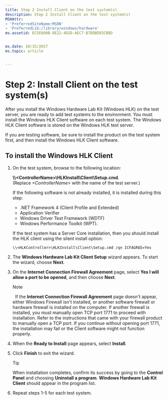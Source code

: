 ```yaml
---
title: Step 2 Install Client on the test system(s)
description: Step 2 Install Client on the test system(s)
MSHAttr:
- 'PreferredSiteName:MSDN'
- 'PreferredLib:/library/windows/hardware'
ms.assetid: EC5E600B-8E22-4D2D-AEC7-B7DDBD83CB8D


ms.date: 10/15/2017
ms.topic: article


---
```


# Step 2: Install Client on the test system(s)

After you install the Windows Hardware Lab Kit (Windows HLK) on the test server, you are ready to add test systems to the environment. You must install the Windows HLK Client software on each test system. The Windows HLK Client software is stored on the Windows HLK test server.

If you are testing software, be sure to install the product on the test system first, and then install the Windows HLK Client software.

## To install the Windows HLK Client

1.  On the test system, browse to the following location:

      **\\\\&lt;ControllerName&gt;\\HLKInstall\\Client\\Setup.cmd**.
      <br>(Replace *&lt;ControllerName&gt;* with the name of the test server.)

    If the following software is not already installed, it is installed during this step: 
    -  .NET Framework 4 (Client Profile and Extended) 
    -  Application Verifier 
    -  Windows Driver Test Framework (WDTF)
    -  Windows Performance Toolkit (WPT).

    If the test system has a Server Core installation, then you should install the HLK client using the silent install option:

    ```syntax
    \\<HLKController>\HLKInstall\Client\Setup.cmd /qn ICFAGREE=Yes
    ```         

2.  The **Windows Hardware Lab Kit Client Setup** wizard appears. To start the wizard, choose **Next**.

3.  On the **Internet Connection Firewall Agreement** page, select **Yes I will allow a port to be opened**, and then choose **Next**.

    >[!NOTE]
    >  If the **Internet Connection Firewall Agreement** page doesn't appear, either Windows Firewall isn't installed, or another software firewall or hardware firewall is installed on the computer. If another firewall is installed, you must manually open TCP port 1771 to proceed with installation. Refer to the instructions that came with your firewall product to manually open a TCP port. If you continue without opening port 1771, the installation may fail or the Client software might not function properly.

4.  When the **Ready to Install** page appears, select **Install**.

5.  Click **Finish** to exit the wizard.

    >[!TIP]
    >When installation completes, confirm its success by going to the **Control Panel** and choosing **Uninstall a program**. **Windows Hardware Lab Kit Client** should appear in the program list.

6.  Repeat steps 1-5 for each test system.

 

 






